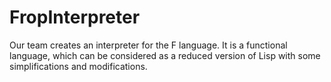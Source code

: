 # FropInterpreter

Our team creates an interpreter for the F language. It is a functional language, which can be considered as a reduced version of Lisp with some simplifications 
and modifications. 

